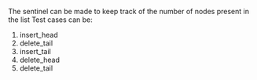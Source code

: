 The sentinel can be made to keep track of the number of nodes present in the list
Test cases can be:
1. insert_head
2. delete_tail
3. insert_tail
4. delete_head
5. delete_tail
